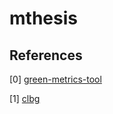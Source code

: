 # mthesis

## References

[0] [green-metrics-tool](https://github.com/green-coding-solutions/green-metrics-tool)

[1] [clbg](https://benchmarksgame-team.pages.debian.net/benchmarksgame/index.html)
